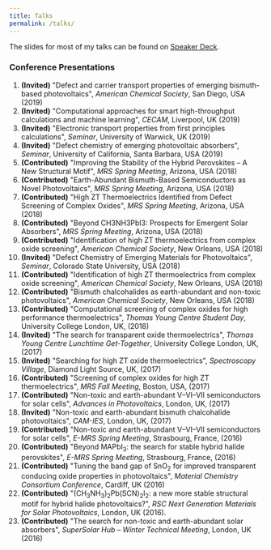 ```yaml
---
title: Talks
permalink: /talks/
---
```


The slides for most of my talks can be found on [Speaker Deck](https://speakerdeck.com/utf).

### Conference Presentations

 1. **(Invited)** "Defect and carrier transport properties of emerging bismuth-based photovoltaics", *American Chemical Society*, San Diego, USA (2019)
 1. **(Invited)** "Computational approaches for smart high-throughput calculations and machine learning", *CECAM*, Liverpool, UK (2019)
 1. **(Invited)** "Electronic transport properties from first principles calculations", *Seminar*, University of Warwick, UK (2019)
 1. **(Invited)** "Defect chemistry of emerging photovoltaic absorbers", *Seminar*, University of California, Santa Barbara, USA (2019)
 1. **(Contributed)** "Improving the Stability of the Hybrid Perovskites – A New Structural Motif", *MRS Spring Meeting*, Arizona, USA (2018)
 1. **(Contributed)** "Earth-Abundant Bismuth-Based Semiconductors as Novel Photovoltaics", *MRS Spring Meeting*, Arizona, USA (2018)
 1. **(Contributed)** "High ZT Thermoelectrics Identified from Defect Screening of Complex Oxides", *MRS Spring Meeting*, Arizona, USA (2018)
 1. **(Contributed)** "Beyond CH3NH3PbI3: Prospects for Emergent Solar Absorbers", *MRS Spring Meeting*, Arizona, USA (2018)
 1. **(Contributed)** "Identification of high ZT thermoelectrics from complex oxide screening", *American Chemical Society*, New Orleans, USA (2018)
 1. **(Invited)** "Defect Chemistry of Emerging Materials for Photovoltaics", *Seminar*, Colorado State University, USA (2018)
 1. **(Contributed)** "Identification of high ZT thermoelectrics from complex oxide screening", *American Chemical Society*, New Orleans, USA (2018)
 1. **(Contributed)** "Bismuth chalcohalides as earth-abundant and non-toxic photovoltaics", *American Chemical Society*, New Orleans, USA (2018)
 1. **(Contributed)** "Computational screening of complex oxides for high performance thermoelectrics", *Thomas Young Centre Student Day*, University College London, UK, (2018)
 1. **(Invited)** "The search for transparent oxide thermoelectrics", *Thomas Young Centre Lunchtime Get-Together*, University College London, UK, (2017)
 1. **(Invited)** "Searching for high ZT oxide thermoelectrics", *Spectroscopy Village*, Diamond Light Source, UK, (2017)
 1. **(Contributed)** "Screening of complex oxides for high ZT thermoelectrics", *MRS Fall Meeting*, Boston, USA, (2017)
 1. **(Contributed)** "Non-toxic and earth-abundant V–VI–VII semiconductors for solar cells", *Advances in Photovoltaics*, London, UK, (2017)
 1. **(Invited)** "Non-toxic and earth-abundant bismuth chalcohalide photovoltaics", *CAM-IES*, London, UK, (2017)
 1. **(Contributed)** "Non-toxic and earth-abundant V–VI–VII semiconductors for solar cells", *E-MRS Spring Meeting*, Strasbourg, France, (2016)
 1. **(Contributed)** "Beyond MAPbI<sub>3</sub>: the search for stable hybrid halide perovskites", *E-MRS Spring Meeting*, Strasbourg, France, (2016)
 1. **(Contributed)** "Tuning the band gap of SnO<sub>2</sub> for improved transparent conducing oxide properties in photovoltaics", *Material Chemistry Consortium Conference*, Cardiff, UK (2016)
 1. **(Contributed)** "(CH<sub>3</sub>NH<sub>3</sub>)<sub>2</sub>Pb(SCN)<sub>2</sub>I<sub>2</sub>: a new more stable structural motif for hybrid halide photovoltaics?", *RSC Next Generation Materials for Solar Photovoltaics*, London, UK (2016).
 1. **(Contributed)** "The search for non-toxic and earth-abundant solar absorbers", *SuperSolar Hub –  Winter Technical Meeting*, London, UK (2016)
